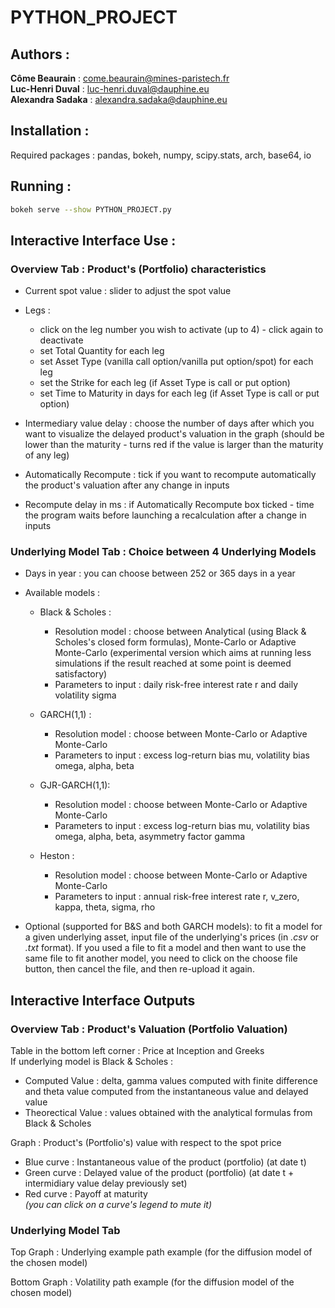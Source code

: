 # PYTHON_PROJECT ## Authors : **Côme Beaurain** : come.beaurain@mines-paristech.fr  **Luc-Henri Duval** : luc-henri.duval@dauphine.eu  **Alexandra Sadaka** : alexandra.sadaka@dauphine.eu## Installation : Required packages : pandas, bokeh, numpy, scipy.stats, arch, base64, io ## Running : ```bashbokeh serve --show PYTHON_PROJECT.py  ```## Interactive Interface Use : ### Overview Tab  : Product's (Portfolio) characteristics - Current spot value : slider to adjust the spot value - Legs : 	- click on the leg number you wish to activate (up to 4) - click again to deactivate	- set Total Quantity for each leg	- set Asset Type (vanilla call option/vanilla put option/spot) for each leg	- set the Strike for each leg (if Asset Type is call or put option)	- set Time to Maturity in days for each leg (if Asset Type is call or put option)- Intermediary value delay : choose the number of days after which you want to visualize the delayed product's valuation in the graph (should be lower than the maturity - turns red if the value is larger than the maturity of any leg)- Automatically Recompute : tick if you want to recompute automatically the product's valuation after any change in inputs - Recompute delay in ms : if Automatically Recompute box ticked - time the program waits before launching a recalculation after a change in inputs### Underlying Model Tab  : Choice between 4 Underlying Models - Days in year : you can choose between 252 or 365 days in a year- Available models :	- Black & Scholes :		- Resolution model : choose between Analytical (using Black & Scholes's closed form formulas), Monte-Carlo or Adaptive Monte-Carlo (experimental version which aims at running less simulations if the result reached at some point is deemed satisfactory)		- Parameters to input : daily risk-free interest rate r and daily volatility sigma	- GARCH(1,1) : 		- Resolution model : choose between Monte-Carlo or Adaptive Monte-Carlo		- Parameters to input : excess log-return bias mu, volatility bias omega, alpha, beta	- GJR-GARCH(1,1):		- Resolution model : choose between Monte-Carlo or Adaptive Monte-Carlo		- Parameters to input : excess log-return bias mu, volatility bias omega, alpha, beta, asymmetry factor gamma	- Heston : 		- Resolution model : choose between Monte-Carlo or Adaptive Monte-Carlo		- Parameters to input : annual risk-free interest rate r, v_zero, kappa, theta, sigma, rho- Optional (supported for B&S and both GARCH models): to fit a model for a given underlying asset, input file of the underlying's prices (in *.csv* or *.txt* format).If you used a file to fit a model and then want to use the same file to fit another model, you need to click on the choose file button, then cancel the file, and then re-upload it again. ## Interactive Interface Outputs ### Overview Tab : Product's Valuation (Portfolio Valuation)Table in the bottom left corner :  Price at Inception and Greeks  If underlying model is Black & Scholes :  - Computed Value : delta, gamma values computed with finite difference and theta value computed from the instantaneous value and delayed value  - Theorectical Value : values obtained with the  analytical formulas from Black & Scholes  Graph : Product's (Portfolio's) value with respect to the spot price  - Blue curve : Instantaneous value of the product (portfolio) (at date t)  - Green curve : Delayed value of the product (portfolio) (at date t + intermidiary value delay previously set)  - Red curve : Payoff at maturity  *(you can click on a curve's legend to mute it)*### Underlying Model Tab Top Graph : Underlying example path example (for the diffusion model of the chosen model)Bottom Graph : Volatility path example (for the diffusion model of the chosen model)